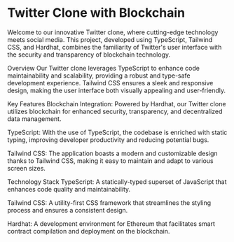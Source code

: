 # Twitter Clone with Blockchain
Welcome to our innovative Twitter clone, where cutting-edge technology meets social media. This project, developed using TypeScript, Tailwind CSS, and Hardhat, combines the familiarity of Twitter's user interface with the security and transparency of blockchain technology.

Overview
Our Twitter clone leverages TypeScript to enhance code maintainability and scalability, providing a robust and type-safe development experience. Tailwind CSS ensures a sleek and responsive design, making the user interface both visually appealing and user-friendly.

Key Features
Blockchain Integration: Powered by Hardhat, our Twitter clone utilizes blockchain for enhanced security, transparency, and decentralized data management.

TypeScript: With the use of TypeScript, the codebase is enriched with static typing, improving developer productivity and reducing potential bugs.

Tailwind CSS: The application boasts a modern and customizable design thanks to Tailwind CSS, making it easy to maintain and adapt to various screen sizes.

Technology Stack
TypeScript: A statically-typed superset of JavaScript that enhances code quality and maintainability.

Tailwind CSS: A utility-first CSS framework that streamlines the styling process and ensures a consistent design.

Hardhat: A development environment for Ethereum that facilitates smart contract compilation and deployment on the blockchain.
